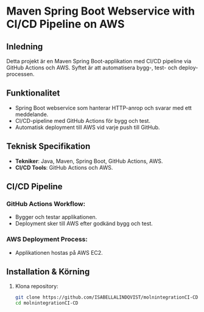 # Maven Spring Boot Webservice with CI/CD Pipeline on AWS

## Inledning
Detta projekt är en Maven Spring Boot-applikation med CI/CD pipeline via GitHub Actions och AWS. 
Syftet är att automatisera bygg-, test- och deploy-processen.

## Funktionalitet
- Spring Boot webservice som hanterar HTTP-anrop och svarar med ett meddelande.
- CI/CD-pipeline med GitHub Actions för bygg och test.
- Automatisk deployment till AWS vid varje push till GitHub.

## Teknisk Specifikation
- **Tekniker**: Java, Maven, Spring Boot, GitHub Actions, AWS.
- **CI/CD Tools**: GitHub Actions och AWS.

## CI/CD Pipeline
### GitHub Actions Workflow:
- Bygger och testar applikationen.
- Deployment sker till AWS efter godkänd bygg och test.

### AWS Deployment Process:
- Applikationen hostas på AWS EC2.

## Installation & Körning
1. Klona repository:
   ```bash
   git clone https://github.com/ISABELLALINDQVIST/molnintegrationCI-CD.git
   cd molnintegrationCI-CD
